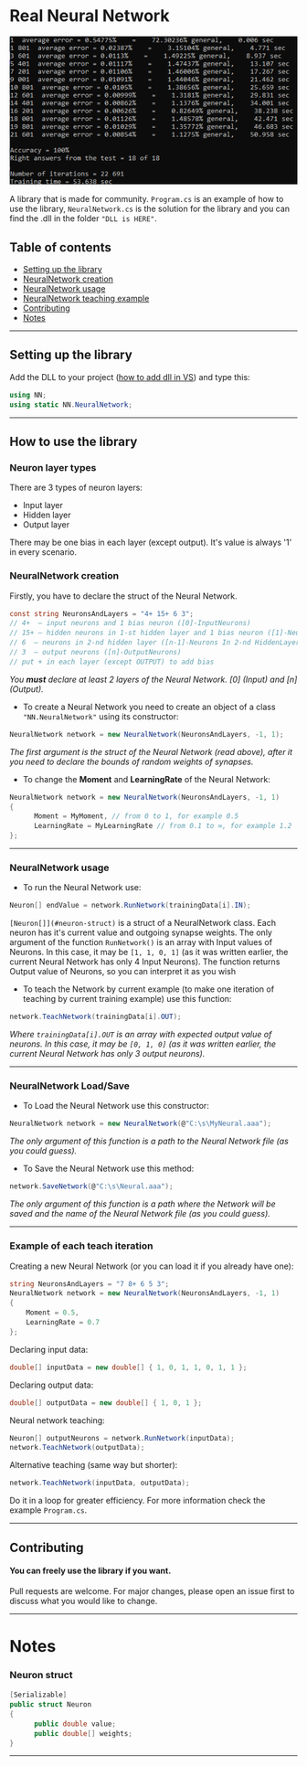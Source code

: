 # Real Neural Network

![Training example](https://github.com/C-Coretex/Little-Neural-Network-Library/blob/master/NeuralNetworkExample/TrainingAndTest/TrainingPhoto.png)

A library that is made for community. `Program.cs` is an example of how to use the library, `NeuralNetwork.cs` is the solution for the library and you can find the .dll in the folder `"DLL is HERE"`.

## Table of contents
* [Setting up the library](#setting-up-the-library)
* [NeuralNetwork creation](#neuralnetwork-creation)
* [NeuralNetwork usage](#neuralnetwork-usage)
* [NeuralNetwork teaching example](#example-of-each-teach-iteration)
* [Contributing](#contributing)
* [Notes](#notes)
---


## Setting up the library

Add the DLL to your project ([how to add dll in VS](https://www.c-sharpcorner.com/UploadFile/1e050f/creating-and-using-dll-class-library-in-C-Sharp/)) and type this:
```C#
using NN;
using static NN.NeuralNetwork;
```
---


## How to use the library

### Neuron layer types
There are 3 types of neuron layers:
* Input layer
* Hidden layer
* Output layer

There may be one bias in each layer (except output). It's value is always '1' in every scenario. 

### NeuralNetwork creation

Firstly, you have to declare the struct of the Neural Network.
```C#
const string NeuronsAndLayers = "4+ 15+ 6 3"; 
// 4+  — input neurons and 1 bias neuron ([0]-InputNeurons)
// 15+ — hidden neurons in 1-st hidden layer and 1 bias neuron ([1]-Neurons In 1-st HiddenLayer) ([..])
// 6  — neurons in 2-nd hidden layer ([n-1]-Neurons In 2-nd HiddenLayer)
// 3  — output neurons ([n]-OutputNeurons)
// put + in each layer (except OUTPUT) to add bias
```
*You **must** declare at least 2 layers of the Neural Network. [0] (Input) and [n] (Output).*

- To create a Neural Network you need to create an object of a class `"NN.NeuralNetwork"` using its constructor:
```C#
NeuralNetwork network = new NeuralNetwork(NeuronsAndLayers, -1, 1);
```
*The first argument is the struct of the Neural Network (read above), after it you need to declare the bounds of random weights of synapses.*

- To change the **Moment** and **LearningRate** of the Neural Network:
```C#
NeuralNetwork network = new NeuralNetwork(NeuronsAndLayers, -1, 1)
{
      Moment = MyMoment, // from 0 to 1, for example 0.5
      LearningRate = MyLearningRate // from 0.1 to ∞, for example 1.2
};
```
---

### NeuralNetwork usage
- To run the Neural Network use:
```C#
Neuron[] endValue = network.RunNetwork(trainingData[i].IN);
```
`[Neuron[]](#neuron-struct)` is a struct of a NeuralNetwork class. Each neuron has it's current value and outgoing synapse weights.
The only argument of the function `RunNetwork()` is an array with Input values of Neurons. In this case, it may be `[1, 1, 0, 1]` (as it was written earlier, the current Neural Network has only 4 Input Neurons).
The function returns Output value of Neurons, so you can interpret it as you wish

- To teach the Network by current example (to make one iteration of teaching by current training example) use this function:

```C#
network.TeachNetwork(trainingData[i].OUT);
```
*Where `trainingData[i].OUT` is an array with expected output value of neurons. In this case, it may be `[0, 1, 0]` (as it was written earlier, the current Neural Network has only 3 output neurons).*

---

### NeuralNetwork Load/Save

- To Load the Neural Network use this constructor:
```C#
NeuralNetwork network = new NeuralNetwork(@"C:\s\MyNeural.aaa");
``` 
*The only argument of this function is a path to the Neural Network file (as you could guess).*

- To Save the Neural Network use this method:
```C#
network.SaveNetwork(@"C:\s\Neural.aaa");
``` 
*The only argument of this function is a path where the Network will be saved and the name of the Neural Network file (as you could guess).*

---

### Example of each teach iteration
Creating a new Neural Network (or you can load it if you already have one):
```C#
string NeuronsAndLayers = "7 8+ 6 5 3";
NeuralNetwork network = new NeuralNetwork(NeuronsAndLayers, -1, 1)
{
    Moment = 0.5,
    LearningRate = 0.7
};
```
Declaring input data:
```C#
double[] inputData = new double[] { 1, 0, 1, 1, 0, 1, 1 };
```
Declaring output data:
```C#
double[] outputData = new double[] { 1, 0, 1 };
```
Neural network teaching:
```C#
Neuron[] outputNeurons = network.RunNetwork(inputData);
network.TeachNetwork(outputData);
```
Alternative teaching (same way but shorter):
```C#
network.TeachNetwork(inputData, outputData);
```
Do it in a loop for greater efficiency. For more information check the example `Program.cs`.

---


## Contributing
#### You can freely use the library if you want.

Pull requests are welcome. For major changes, please open an issue first to discuss what you would like to change.

---

# Notes

### Neuron struct

```C#
[Serializable]
public struct Neuron
{
      public double value;
      public double[] weights;
}
```
---
